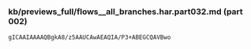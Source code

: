 ### kb/previews_full/flows__all_branches.har.part032.md (part 002)

```md
gICAAIAAAAQBgkA8/z5AAUCAwAEAQIA/P3+ABEGCQAVBwo
```

```
